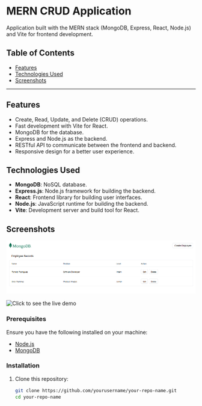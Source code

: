 # MERN CRUD Application

Application built with the MERN stack (MongoDB, Express, React, Node.js) and Vite for frontend development.

## Table of Contents

- [Features](#features)
- [Technologies Used](#technologies-used)
- [Screenshots](#screenshots)

---

## Features

- Create, Read, Update, and Delete (CRUD) operations.
- Fast development with Vite for React.
- MongoDB for the database.
- Express and Node.js as the backend.
- RESTful API to communicate between the frontend and backend.
- Responsive design for a better user experience.

## Technologies Used

- **MongoDB**: NoSQL database.
- **Express.js**: Node.js framework for building the backend.
- **React**: Frontend library for building user interfaces.
- **Node.js**: JavaScript runtime for building the backend.
- **Vite**: Development server and build tool for React.

## Screenshots

![Demo](demo/demo.png)

![Click to see the live demo](https://mern-crud-ob7a.onrender.com/)

### Prerequisites

Ensure you have the following installed on your machine:

- [Node.js](https://nodejs.org/)
- [MongoDB](https://www.mongodb.com/)

### Installation

1. Clone this repository:
   ```bash
   git clone https://github.com/yourusername/your-repo-name.git
   cd your-repo-name
